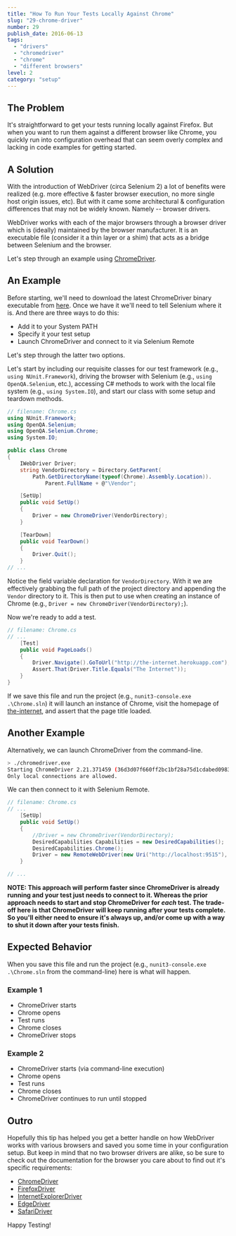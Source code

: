 ```yaml
---
title: "How To Run Your Tests Locally Against Chrome"
slug: "29-chrome-driver"
number: 29
publish_date: 2016-06-13
tags:
  - "drivers"
  - "chromedriver"
  - "chrome"
  - "different browsers"
level: 2
category: "setup"
---
```


## The Problem

It's straightforward to get your tests running locally against Firefox. But when you want to run them against a different browser like Chrome, you quickly run into configuration overhead that can seem overly complex and lacking in code examples for getting started.

## A Solution

With the introduction of WebDriver (circa Selenium 2) a lot of benefits were realized (e.g. more effective & faster browser execution, no more single host origin issues, etc). But with it came some architectural & configuration differences that may not be widely known. Namely -- browser drivers.

WebDriver works with each of the major browsers through a browser driver which is (ideally) maintained by the browser manufacturer. It is an executable file (consider it a thin layer or a shim) that acts as a bridge between Selenium and the browser.

Let's step through an example using [ChromeDriver](https://sites.google.com/a/chromium.org/chromedriver/).

## An Example

Before starting, we'll need to download the latest ChromeDriver binary executable from [here](http://chromedriver.storage.googleapis.com/index.html). Once we have it we'll need to tell Selenium where it is. And there are three ways to do this:

+ Add it to your System PATH
+ Specify it your test setup
+ Launch ChromeDriver and connect to it via Selenium Remote

Let's step through the latter two options.


Let's start by including our requisite classes for our test framework (e.g., `using NUnit.Framework`), driving the browser with Selenium (e.g., `using OpenQA.Selenium`, etc.), accessing C# methods to work with the local file system (e.g., `using System.IO`), and start our class with some setup and teardown methods.

```csharp
// filename: Chrome.cs
using NUnit.Framework;
using OpenQA.Selenium;
using OpenQA.Selenium.Chrome;
using System.IO;

public class Chrome
{
    IWebDriver Driver;
    string VendorDirectory = Directory.GetParent(
        Path.GetDirectoryName(typeof(Chrome).Assembly.Location)).
            Parent.FullName + @"\Vendor";

    [SetUp]
    public void SetUp()
    {
        Driver = new ChromeDriver(VendorDirectory);
    }

    [TearDown]
    public void TearDown()
    {
        Driver.Quit();
    }
// ...
```

Notice the field variable declaration for `VendorDirectory`. With it we are effectively grabbing the full path of the project directory and appending the `Vendor` directory to it. This is then put to use when creating an instance of Chrome (e.g., `Driver = new ChromeDriver(VendorDirectory);`).

Now we're ready to add a test.

```csharp
// filename: Chrome.cs
// ...
    [Test]
    public void PageLoads()
    {
        Driver.Navigate().GoToUrl("http://the-internet.herokuapp.com");
        Assert.That(Driver.Title.Equals("The Internet"));
    }
}
```

If we save this file and run the project (e.g., `nunit3-console.exe .\Chrome.sln`) it will launch an instance of Chrome, visit the homepage of [the-internet](http://the-internet.herokuapp.com/), and assert that the page title loaded.

## Another Example

Alternatively, we can launch ChromeDriver from the command-line.

```sh
> ./chromedriver.exe
Starting ChromeDriver 2.21.371459 (36d3d07f660ff2bc1bf28a75d1cdabed0983e7c4) on port 9515
Only local connections are allowed.
```

We can then connect to it with Selenium Remote.

```csharp
// filename: Chrome.cs
// ...
    [SetUp]
    public void SetUp()
    {
        //Driver = new ChromeDriver(VendorDirectory);
        DesiredCapabilities Capabilities = new DesiredCapabilities();
        DesiredCapabilities.Chrome();
        Driver = new RemoteWebDriver(new Uri("http://localhost:9515"), Capabilities);
    }

// ...
```

__NOTE: This approach will perform faster since ChromeDriver is already running and your test just needs to connect to it. Whereas the prior approach needs to start and stop ChromeDriver for _each_ test. The trade-off here is that ChromeDriver will keep running after your tests complete. So you'll either need to ensure it's always up, and/or come up with a way to shut it down after your tests finish.__

## Expected Behavior

When you save this file and run the project (e.g., `nunit3-console.exe .\Chrome.sln` from the command-line) here is what will happen.

### Example 1

+ ChromeDriver starts
+ Chrome opens
+ Test runs
+ Chrome closes
+ ChromeDriver stops

### Example 2

+ ChromeDriver starts (via command-line execution)
+ Chrome opens
+ Test runs
+ Chrome closes
+ ChromeDriver continues to run until stopped

## Outro

Hopefully this tip has helped you get a better handle on how WebDriver works with various browsers and saved you some time in your configuration setup. But keep in mind that no two browser drivers are alike, so be sure to check out the documentation for the browser you care about to find out it's specific requirements:

+ [ChromeDriver](https://github.com/SeleniumHQ/selenium/wiki/ChromeDriver)
+ [FirefoxDriver](https://github.com/SeleniumHQ/selenium/wiki/FirefoxDriver)
+ [InternetExplorerDriver](https://github.com/SeleniumHQ/selenium/wiki/InternetExplorerDriver)
+ [EdgeDriver](https://blogs.windows.com/msedgedev/2015/07/23/bringing-automated-testing-to-microsoft-edge-through-webdriver/)
+ [SafariDriver](https://github.com/SeleniumHQ/selenium/wiki/SafariDriver)

Happy Testing!
